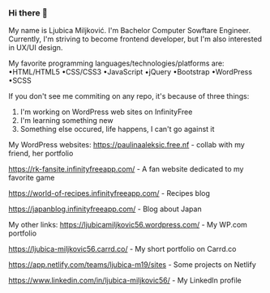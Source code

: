 ### Hi there 👋

My name is Ljubica Miljković.
I'm Bachelor Computer Sowftare Engineer.
Currently, I'm striving to become frontend developer, but I'm also interested
in UX/UI design. 

My favorite programming languages/technologies/platforms are:
•HTML/HTML5 
•CSS/CSS3
•JavaScript
•jQuery
•Bootstrap
•WordPress
•SCSS

If you don't see me commiting on any repo, it's because of three things:
1. I'm working on WordPress web sites on InfinityFree
2. I'm learning something new
3. Something else occured, life happens, I can't go against it

My WordPress websites:
https://paulinaaleksic.free.nf - collab with my friend, her portfolio

https://rk-fansite.infinityfreeapp.com/ - A fan website dedicated to my favorite game

https://world-of-recipes.infinityfreeapp.com/ - Recipes blog

https://japanblog.infinityfreeapp.com/ - Blog about Japan

My other links:
https://ljubicamiljkovic56.wordpress.com/ - My WP.com portfolio

https://ljubica-miljkovic56.carrd.co/ - My short portfolio on Carrd.co

https://app.netlify.com/teams/ljubica-m19/sites - Some projects on Netlify

https://www.linkedin.com/in/ljubica-miljkovic56/ - My LinkedIn profile

<!--
**ljubicamiljkovic56/ljubicamiljkovic56** is a ✨ _special_ ✨ repository because its `README.md` (this file) appears on your GitHub profile.

Here are some ideas to get you started:

- 🔭 I’m currently working on ...
- 🌱 I’m currently learning ...
- 👯 I’m looking to collaborate on ...
- 🤔 I’m looking for help with ...
- 💬 Ask me about ...
- 📫 How to reach me: ...
- 😄 Pronouns: ...
- ⚡ Fun fact: ...
-->
